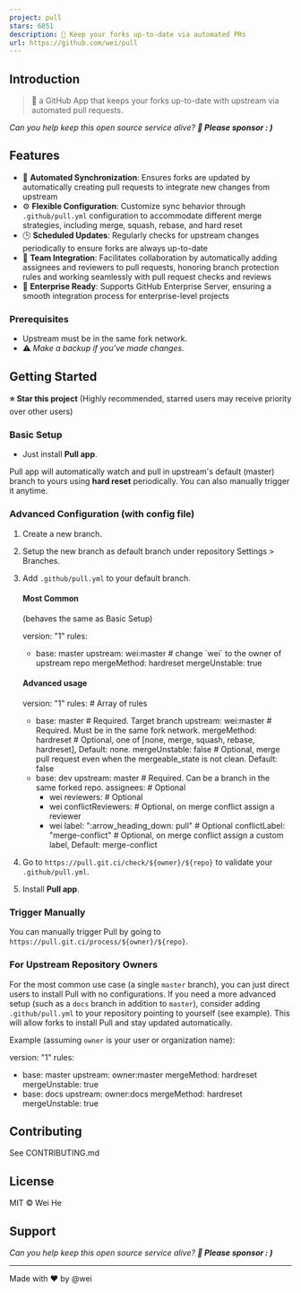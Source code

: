```yaml
---
project: pull
stars: 6851
description: 🤖 Keep your forks up-to-date via automated PRs
url: https://github.com/wei/pull
---
```


Introduction
------------

> 🤖 a GitHub App that keeps your forks up-to-date with upstream via automated pull requests.

_Can you help keep this open source service alive? **💖 Please sponsor : )**_

Features
--------

-   🔄 **Automated Synchronization**: Ensures forks are updated by automatically creating pull requests to integrate new changes from upstream
-   ⚙️ **Flexible Configuration**: Customize sync behavior through `.github/pull.yml` configuration to accommodate different merge strategies, including merge, squash, rebase, and hard reset
-   🕒 **Scheduled Updates**: Regularly checks for upstream changes periodically to ensure forks are always up-to-date
-   👥 **Team Integration**: Facilitates collaboration by automatically adding assignees and reviewers to pull requests, honoring branch protection rules and working seamlessly with pull request checks and reviews
-   🚀 **Enterprise Ready**: Supports GitHub Enterprise Server, ensuring a smooth integration process for enterprise-level projects

### Prerequisites

-   Upstream must be in the same fork network.
-   ⚠️ _Make a backup if you've made changes._

Getting Started
---------------

**⭐ Star this project** (Highly recommended, starred users may receive priority over other users)

### Basic Setup

-   Just install **Pull app**.

Pull app will automatically watch and pull in upstream's default (master) branch to yours using **hard reset** periodically. You can also manually trigger it anytime.

### Advanced Configuration (with config file)

1.  Create a new branch.
    
2.  Setup the new branch as default branch under repository Settings > Branches.
    
3.  Add `.github/pull.yml` to your default branch.
    
    #### Most Common
    
    (behaves the same as Basic Setup)
    
    version: "1"
    rules:
      - base: master
        upstream: wei:master # change \`wei\` to the owner of upstream repo
        mergeMethod: hardreset
        mergeUnstable: true
    
    #### Advanced usage
    
    version: "1"
    rules: # Array of rules
      - base: master # Required. Target branch
        upstream: wei:master # Required. Must be in the same fork network.
        mergeMethod: hardreset # Optional, one of \[none, merge, squash, rebase, hardreset\], Default: none.
        mergeUnstable: false # Optional, merge pull request even when the mergeable\_state is not clean. Default: false
      - base: dev
        upstream: master # Required. Can be a branch in the same forked repo.
        assignees: # Optional
          - wei
        reviewers: # Optional
          - wei
        conflictReviewers: # Optional, on merge conflict assign a reviewer
          - wei
    label: ":arrow\_heading\_down: pull" # Optional
    conflictLabel: "merge-conflict" # Optional, on merge conflict assign a custom label, Default: merge-conflict
    
4.  Go to `https://pull.git.ci/check/${owner}/${repo}` to validate your `.github/pull.yml`.
    
5.  Install **Pull app**.
    

### Trigger Manually

You can manually trigger Pull by going to `https://pull.git.ci/process/${owner}/${repo}`.

### For Upstream Repository Owners

For the most common use case (a single `master` branch), you can just direct users to install Pull with no configurations. If you need a more advanced setup (such as a `docs` branch in addition to `master`), consider adding `.github/pull.yml` to your repository pointing to yourself (see example). This will allow forks to install Pull and stay updated automatically.

Example (assuming `owner` is your user or organization name):

version: "1"
rules:
  - base: master
    upstream: owner:master
    mergeMethod: hardreset
    mergeUnstable: true
  - base: docs
    upstream: owner:docs
    mergeMethod: hardreset
    mergeUnstable: true

Contributing
------------

See CONTRIBUTING.md

License
-------

MIT © Wei He

Support
-------

_Can you help keep this open source service alive? **💖 Please sponsor : )**_

* * *

Made with ❤️ by @wei
